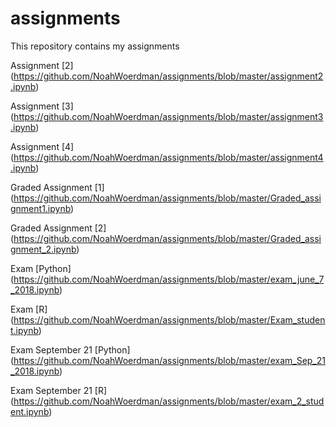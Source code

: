 # assignments
This repository contains my assignments

Assignment [2]  (https://github.com/NoahWoerdman/assignments/blob/master/assignment2.ipynb)

Assignment [3]  (https://github.com/NoahWoerdman/assignments/blob/master/assignment3.ipynb)

Assignment [4]  (https://github.com/NoahWoerdman/assignments/blob/master/assignment4.ipynb)

Graded Assignment [1] (https://github.com/NoahWoerdman/assignments/blob/master/Graded_assignment1.ipynb)

Graded Assignment [2] (https://github.com/NoahWoerdman/assignments/blob/master/Graded_assignment_2.ipynb)

Exam [Python] (https://github.com/NoahWoerdman/assignments/blob/master/exam_june_7_2018.ipynb)

Exam [R]     (https://github.com/NoahWoerdman/assignments/blob/master/Exam_student.ipynb)

Exam September 21 [Python] (https://github.com/NoahWoerdman/assignments/blob/master/exam_Sep_21_2018.ipynb)

Exam September 21 [R] (https://github.com/NoahWoerdman/assignments/blob/master/exam_2_student.ipynb)

